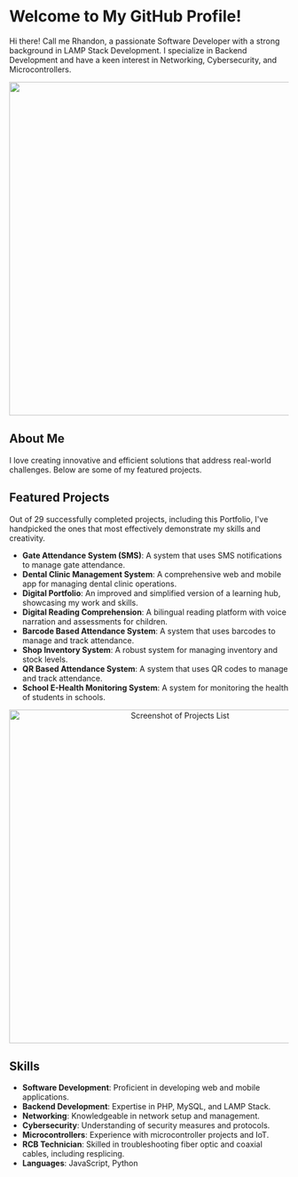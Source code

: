 # Welcome to My GitHub Profile!

Hi there! Call me Rhandon, a passionate Software Developer with a strong background in LAMP Stack Development. I specialize in Backend Development and have a keen interest in Networking, Cybersecurity, and Microcontrollers.

<div id="header" align="center">
  <img src="https://media3.giphy.com/media/v1.Y2lkPTc5MGI3NjExNXBoM2Ywb3F2cmd0bHZqaHhlcDY3N294MmtsdGIza3h1aXF4cnVzcSZlcD12MV9pbnRlcm5hbF9naWZfYnlfaWQmY3Q9Zw/qgQUggAC3Pfv687qPC/giphy.webp" width="600"/>
</div>

## About Me

I love creating innovative and efficient solutions that address real-world challenges. Below are some of my featured projects.

## Featured Projects

Out of 29 successfully completed projects, including this Portfolio, I've handpicked the ones that most effectively demonstrate my skills and creativity.

- **Gate Attendance System (SMS)**: A system that uses SMS notifications to manage gate attendance.
- **Dental Clinic Management System**: A comprehensive web and mobile app for managing dental clinic operations.
- **Digital Portfolio**: An improved and simplified version of a learning hub, showcasing my work and skills.
- **Digital Reading Comprehension**: A bilingual reading platform with voice narration and assessments for children.
- **Barcode Based Attendance System**: A system that uses barcodes to manage and track attendance.
- **Shop Inventory System**: A robust system for managing inventory and stock levels.
- **QR Based Attendance System**: A system that uses QR codes to manage and track attendance.
- **School E-Health Monitoring System**: A system for monitoring the health of students in schools.

<div id="header" align="center">
  <img src="https://rhandon.tech/assets/images/site-logo/27projects.png" alt="Screenshot of Projects List" width="600"/>
</div>

## Skills

- **Software Development**: Proficient in developing web and mobile applications.
- **Backend Development**: Expertise in PHP, MySQL, and LAMP Stack.
- **Networking**: Knowledgeable in network setup and management.
- **Cybersecurity**: Understanding of security measures and protocols.
- **Microcontrollers**: Experience with microcontroller projects and IoT.
- **RCB Technician**: Skilled in troubleshooting fiber optic and coaxial cables, including resplicing.
- **Languages**: JavaScript, Python
